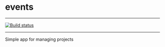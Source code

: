 # events

---

[![Build status](https://github.com/a99fallen/events/workflows/Build/badge.svg)](https://github.com/a99fallen/events/actions)

---

Simple app for managing projects

